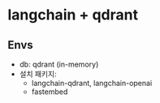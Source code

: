 # langchain + qdrant

## Envs
* db: qdrant (in-memory)
* 설치 패키지:
    * langchain-qdrant, langchain-openai
    * fastembed
